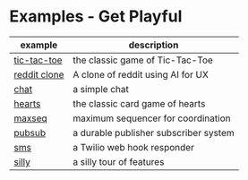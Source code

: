 # Examples - Get Playful

| example                         | description                           |
|---------------------------------|---------------------------------------|
| [tic-tac-toe](./tic-tac-toe.md) | the classic game of Tic-Tac-Toe       |
| [reddit clone](./rclone.md)     | A clone of reddit using AI for UX     |
| [chat](./chat.md)               | a simple chat                         |
| [hearts](./hearts.md)           | the classic card game of hearts       |
| [maxseq](./maxseq.md)           | maximum sequencer for coordination    |
| [pubsub](./pubsub.md)           | a durable publisher subscriber system |
| [sms](./sms.md)                 | a Twilio web hook responder           |
| [silly](./silly.md)             | a silly tour of features              |

